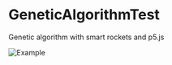 # GeneticAlgorithmTest
Genetic algorithm with smart rockets and p5.js 

![Example](geneticAlgDemo.gig)
